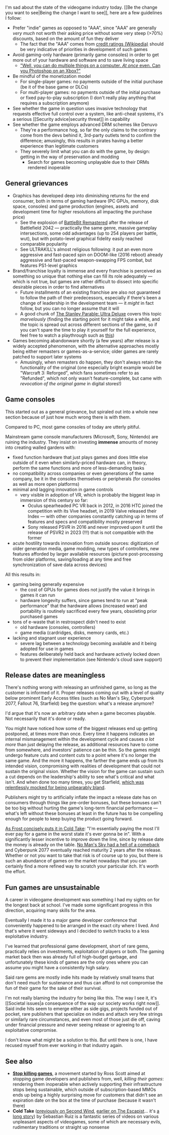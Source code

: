 ---
---

I'm sad about the state of the videogame industry today. [[Be the change you want to see|Being the change I want to see]], here are a few guidelines I follow:

- Prefer "indie" games as opposed to "AAA", since "AAA" are generally _very much_ not worth their asking price without some very steep (>70%) discounts, based on the amount of fun they deliver
  - The fact that the "AAA" comes from [credit ratings (Wikipedia)](https://en.wikipedia.org/wiki/Credit_rating) should be very indicative of priorities in development of such games
- Avoid gaming-only hardware (primarily game consoles) in order to get more out of your hardware and software and to save living space
  - ["Well, you can do multiple things on a computer. _At once_ even. Can you Photoshop on an Xbox?"](https://youtu.be/M8NFhjj0bUk?t=178)
- Be mindful of the monetization model
  - For single-player games: no payments outside of the initial purchase (be it of the base game or DLCs)
  - For multi-player games: no payments outside of the initial purchase or fixed pay-to-play subscription (I don't really play anything that requires a subscription anymore)
- See whether the game in question uses invasive technology that requests effective full control over a system, like anti-cheat systems, it's a serious [[Security advice|security threat]] in capability
- See whether the game employs advanced DRM schemes like Denuvo
  - They're a performance hog, so far the only claims to the contrary come from the devs behind it, 3rd-party outlets tend to confirm the difference; amusingly, this results in pirates having a better experience than legitimate customers
  - They severely limit what you can do with the game, by design: getting in the way of preservation and modding
    - Search for games becoming unplayable due to their DRMs rendered inoperable

## General grievances

- Graphics has developed deep into diminishing returns for the end consumer, both in terms of gaming hardware (PC GPUs, memory, disk space, consoles) and game production (engines, assets and development time for higher resolutions all impacting the purchase price)
  - See the explosion of [BattleBit Remastered](https://store.steampowered.com/app/671860/BattleBit_Remastered) after the release of Battlefield 2042 — practically the same genre, massive gameplay intersections, some odd advantages (up to 254 players per battle, wut), but with potato-level graphical fidelity easily reached comparable popularity
  - See ULTRAKILL's almost religious following: it put an even more aggressive and fast-paced spin on DOOM-like (2016 reboot) already aggressive and fast-paced weapon-swapping FPS combat, but features PS1-level graphics
- Brand/franchise loyalty is immense and every franchise is perceived as something so unique that nothing else can fill its role adequately — which is not true, but games are rather difficult to dissect into specific desirable pieces in order to find alternatives
  - Future installments of an existing franchise are also not guaranteed to follow the path of their predecessors, especially if there's been a change of leadership in the development team — it *might* in fact follow, but you can no longer assume that it will
  - A good chunk of [The Stanley Parable: Ultra Deluxe](https://store.steampowered.com/app/1703340/The_Stanley_Parable_Ultra_Deluxe/) covers this topic *marvelously* (finding the starting point for it might take a while, and the topic is spread out across different sections of the game, so if you can't spare the time to play it yourself for the full experience, feel free to watch a playthrough such as [this](https://www.youtube.com/watch?v=lEvYESMkF0I))
- Games becoming abandonware shortly (a few years) after release is a widely accepted phenomenon, with the alternative approaches mostly being either remasters or games-as-a-service; older games are rarely patched to support later systems
  - Amusingly, when remasters do happen, they don't always retain the functionality of the original (one especially bright example would be "Warcraft 3: Reforged", which fans sometimes refer to as "Refunded", which not only wasn't feature-complete, but came with _revocation of the original game_ in digital stores!)

## Game consoles

This started out as a general grievance, but spiraled out into a whole new section because of just how much wrong there is with them.

Compared to PC, most game consoles of today are utterly pitiful.

Mainstream game console manufacturers (Microsoft, Sony, Nintendo) are ruining the industry. They insist on investing **immense** amounts of money into creating walled gardens with:

- fixed function hardware that just plays games and does little else outside of it even when similarly-priced hardware can, in theory, perform the same functions and more of less-demanding tasks
- no compatibility across companies or even generations of the same company, be it in the consoles themselves or peripherals (for consoles as well as more open platforms)
- minimal and lagging innovation in game controls
  - very visible in adoption of VR, which is probably the biggest leap in immersion of this century so far:
    - Oculus spearheaded PC VR back in 2012, in 2016 HTC joined the competition with its Vive headset, in 2019 Valve released their Index — with other companies constantly catching up in terms of features and specs and compatibility mostly preserved
    - Sony released PSVR in 2016 and never improved upon it until the release of PSVR2 in 2023 (!!!) that is not compatible with the former
- acute hostility towards innovation from outside sources: digitization of older generation media, game modding, new types of controllers, new features afforded by larger available resources (picture post-processing from older platforms, saving/loading at any time and free synchronization of save data across devices)

All this results in:

- gaming being generally expensive
  - the cost of GPUs for games does not justify the value it brings in games it can run
  - hardware longevity suffers, since games tend to run at "peak performance" that the hardware allows (increased wear) and portability is routinely sacrificed every few years, obsoleting prior purchased games
- tons of e-waste that in restrospect didn't need to exist
  - old hardware (consoles, controllers)
  - game media (cardridges, disks, memory cards, etc.)
- lacking and stagnant user experience
  - severe lag between a technology becoming available and it being adopted for use in games
  - features deliberately held back and hardware actively locked down to prevent their implementation (see Nintendo's cloud save support)

## Release dates are meaningless

There's nothing wrong with releasing an unfinished game, so long as the customer is informed of it. Proper releases coming out with a level of quality below prominent Early Access titles (such as No Man's Sky, Cyberpunk 2077, Fallout 76, Starfield) beg the question: what's a release anymore?

I'd argue that it's now an arbitrary date when a game becomes playable. Not necessarily that it's done or ready.

You might have noticed how some of the biggest releases end up getting postponed, at times more than once. Every time it happens indicates an internal mismanagement within the development cycle and causes *a lot more* than just delaying the release, as additional resources have to come from somewhere, and investors' patience can be thin. So the games might undergo feature cuts and content cuts to a point where it's no longer the same game. And the more it happens, the farther the game ends up from its intended vision, compromising with realities of development that could not sustain the original vision. Whether the vision for the game can sustain such a cut depends on the leadership's ability to see what's critical and what isn't. And when done too many times, you get Starfield, [which was relentlessly mocked for being unbearably bland](https://www.youtube.com/watch?v=hS2emKDlGmE).

Publishers might try to artificially inflate the impact a release date has on consumers through things like pre-order bonuses, but these bonuses can't be too big without hurting the game's long-term financial performance — what's left without these bonuses at least in the future has to be compelling enough for people to keep buying the product going forward.

[As Frost concisely puts it in Cold Take](https://youtu.be/qA_UDqjGwsQ?t=169): "I'm essentially paying the most I'll ever pay for a game in the worst state it's ever gonna be in". With a significantly lesser incentive to improve down the line, since by release date the money is already on the table. [No Man's Sky had a hell of a comeback](https://www.youtube.com/watch?v=O5BJVO3PDeQ) and Cyberpunk 2077 eventually reached maturity 2 years after the release. Whether or not you want to take that risk is of course up to you, but there is such an abundance of games on the market nowadays that you can certainly find a more refined way to scratch your particular itch. It's worth the effort.

## Fun games are unsustainable

A career in videogame development was something I had my sights on for the longest back at school. I've made some significant progress in this direction, acquiring many skills for the area.

Eventually I made it to a major game developer conference that conveniently happened to be arranged in the exact city where I lived. And that's where it went sideways and I decided to switch tracks to a less exploitative industry.

I've learned that professional game development, short of rare gems, practically relies on investments, exploitation of players or both. The gaming market back then was already full of high-budget garbage, and unfortunately these kinds of games are the only ones where you can assume you might have a consistently high salary.

Said rare gems are mostly indie hits made by relatively small teams that don't need much for sustenance and thus can afford to not compromise the fun of their game for the sake of their survival.

I'm not really blaming the industry for being like this. The way I see it, it's [[Societal issues|a consequence of the way our society works right now]]. Said indie hits seem to emerge either as side gigs, projects funded out of pocket, rare publishers that specialize on indies and attach very few strings or similarly rare circumstances, and even most of those just die off, caving under financial pressure and never seeing release or agreeing to an exploitative compromise.

I don't know what might be a solution to this. But until there is one, I have recused myself from ever working in that industry again.

## See also

- [**Stop killing games**](https://www.stopkillinggames.com/), a movement started by Ross Scott aimed at stopping game developers and publishers from, well, *killing their games*: rendering them inoperable when actively supporting their infrastructure stops being sustainable, which outside of subscription-based MMOs ends up being a highly surprising move for customers that didn't see an expiration date on the box at the time of purchase (because it wasn't there)
- **Cold Take** ([previously on Second Wind](https://www.youtube.com/playlist?list=PLUBKwq0XD0uczLFCWbS55UqBdYB724Zr_), [earlier on The Escapist](https://www.youtube.com/playlist?list=PLAbMhAYRuCUhNt0b7tn7-RPr0MVPHUViP)… it's [a long story](https://www.youtube.com/watch?v=nT7SkcsHK9M)) by Sebastian Ruiz is a fantastic series of videos on various unpleasant aspects of videogames, some of which are necessary evils, rudimentary traditions or straight up nonsense